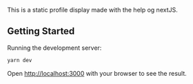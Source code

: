 This is a static profile display made with the help og nextJS.

## Getting Started

Running the development server:
```bash
yarn dev
```

Open [http://localhost:3000](http://localhost:3000) with your browser to see the result.
